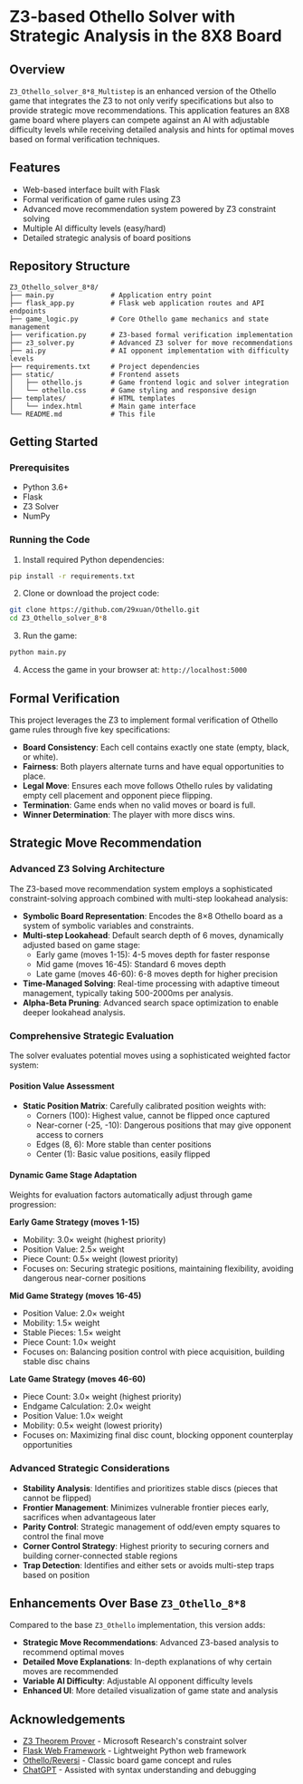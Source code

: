 # Z3-based Othello Solver with Strategic Analysis in the 8X8 Board

## Overview

`Z3_Othello_solver_8*8_Multistep` is an enhanced version of the Othello game that integrates the Z3 to not only verify specifications but also to provide strategic move recommendations. This application features an 8X8 game board where players can compete against an AI with adjustable difficulty levels while receiving detailed analysis and hints for optimal moves based on formal verification techniques.

## Features

- Web-based interface built with Flask
- Formal verification of game rules using Z3 
- Advanced move recommendation system powered by Z3 constraint solving
- Multiple AI difficulty levels (easy/hard)
- Detailed strategic analysis of board positions

## Repository Structure

```
Z3_Othello_solver_8*8/
├── main.py              # Application entry point
├── flask_app.py         # Flask web application routes and API endpoints
├── game_logic.py        # Core Othello game mechanics and state management
├── verification.py      # Z3-based formal verification implementation
├── z3_solver.py         # Advanced Z3 solver for move recommendations
├── ai.py                # AI opponent implementation with difficulty levels
├── requirements.txt     # Project dependencies
├── static/              # Frontend assets
│   ├── othello.js       # Game frontend logic and solver integration
│   └── othello.css      # Game styling and responsive design
├── templates/           # HTML templates
│   └── index.html       # Main game interface
└── README.md            # This file
```

## Getting Started

### Prerequisites

- Python 3.6+
- Flask
- Z3 Solver
- NumPy

### Running the Code

1. Install required Python dependencies:

```bash
pip install -r requirements.txt
```

2. Clone or download the project code:

```bash
git clone https://github.com/29xuan/Othello.git
cd Z3_Othello_solver_8*8
```

3. Run the game:

```bash
python main.py
```

4. Access the game in your browser at: `http://localhost:5000`

## Formal Verification

This project leverages the Z3 to implement formal verification of Othello game rules through five key specifications:

- **Board Consistency**: Each cell contains exactly one state (empty, black, or white).
- **Fairness**: Both players alternate turns and have equal opportunities to place.
- **Legal Move**: Ensures each move follows Othello rules by validating empty cell placement and opponent piece flipping.
- **Termination**: Game ends when no valid moves or board is full.
- **Winner Determination**: The player with more discs wins.

## Strategic Move Recommendation

### Advanced Z3 Solving Architecture

The Z3-based move recommendation system employs a sophisticated constraint-solving approach combined with multi-step lookahead analysis:

- **Symbolic Board Representation**: Encodes the 8×8 Othello board as a system of symbolic variables and constraints.
- **Multi-step Lookahead**: Default search depth of 6 moves, dynamically adjusted based on game stage:
  - Early game (moves 1-15): 4-5 moves depth for faster response
  - Mid game (moves 16-45): Standard 6 moves depth
  - Late game (moves 46-60): 6-8 moves depth for higher precision
- **Time-Managed Solving**: Real-time processing with adaptive timeout management, typically taking 500-2000ms per analysis.
- **Alpha-Beta Pruning**: Advanced search space optimization to enable deeper lookahead analysis.

### Comprehensive Strategic Evaluation

The solver evaluates potential moves using a sophisticated weighted factor system:

#### Position Value Assessment
- **Static Position Matrix**: Carefully calibrated position weights with:
  - Corners (100): Highest value, cannot be flipped once captured
  - Near-corner (-25, -10): Dangerous positions that may give opponent access to corners
  - Edges (8, 6): More stable than center positions
  - Center (1): Basic value positions, easily flipped

#### Dynamic Game Stage Adaptation

Weights for evaluation factors automatically adjust through game progression:

**Early Game Strategy (moves 1-15)**
- Mobility: 3.0× weight (highest priority)
- Position Value: 2.5× weight
- Piece Count: 0.5× weight (lowest priority)
- Focuses on: Securing strategic positions, maintaining flexibility, avoiding dangerous near-corner positions

**Mid Game Strategy (moves 16-45)**
- Position Value: 2.0× weight
- Mobility: 1.5× weight
- Stable Pieces: 1.5× weight
- Piece Count: 1.0× weight
- Focuses on: Balancing position control with piece acquisition, building stable disc chains

**Late Game Strategy (moves 46-60)**
- Piece Count: 3.0× weight (highest priority)
- Endgame Calculation: 2.0× weight
- Position Value: 1.0× weight
- Mobility: 0.5× weight (lowest priority)
- Focuses on: Maximizing final disc count, blocking opponent counterplay opportunities

### Advanced Strategic Considerations

- **Stability Analysis**: Identifies and prioritizes stable discs (pieces that cannot be flipped)
- **Frontier Management**: Minimizes vulnerable frontier pieces early, sacrifices when advantageous later
- **Parity Control**: Strategic management of odd/even empty squares to control the final move
- **Corner Control Strategy**: Highest priority to securing corners and building corner-connected stable regions
- **Trap Detection**: Identifies and either sets or avoids multi-step traps based on position

## Enhancements Over Base `Z3_Othello_8*8`

Compared to the base `Z3_Othello` implementation, this version adds:

- **Strategic Move Recommendations**: Advanced Z3-based analysis to recommend optimal moves
- **Detailed Move Explanations**: In-depth explanations of why certain moves are recommended
- **Variable AI Difficulty**: Adjustable AI opponent difficulty levels
- **Enhanced UI**: More detailed visualization of game state and analysis

## Acknowledgements

- [Z3 Theorem Prover](https://github.com/Z3Prover/z3) - Microsoft Research's constraint solver
- [Flask Web Framework](https://flask.palletsprojects.com/) - Lightweight Python web framework
- [Othello/Reversi](https://en.wikipedia.org/wiki/Reversi) - Classic board game concept and rules
- [ChatGPT](https://chat.openai.com) - Assisted with syntax understanding and debugging